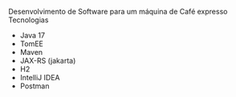 Desenvolvimento de Software para um máquina de Café expresso
Tecnologias
- Java 17
- TomEE
- Maven
- JAX-RS (jakarta)
- H2
- IntelliJ IDEA
- Postman
